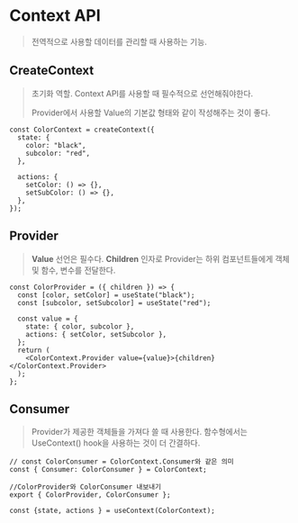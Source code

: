 # Context API

> 전역적으로 사용할 데이터를 관리할 때 사용하는 기능.



## CreateContext 

> 초기화 역할. Context API를 사용할 때 필수적으로 선언해줘야한다. 
>
> Provider에서 사용할 Value의 기본값 형태와 같이 작성해주는 것이 좋다.

```react
const ColorContext = createContext({
  state: {
    color: "black",
    subcolor: "red",
  },

  actions: {
    setColor: () => {},
    setSubColor: () => {},
  },
});
```



## Provider 

> **Value** 선언은 필수다. **Children** 인자로 Provider는 하위 컴포넌트들에게 객체 및 함수, 변수를 전달한다.

```react
const ColorProvider = ({ children }) => {
  const [color, setColor] = useState("black");
  const [subcolor, setSubcolor] = useState("red");

  const value = {
    state: { color, subcolor },
    actions: { setColor, setSubcolor },
  };
  return (
    <ColorContext.Provider value={value}>{children}</ColorContext.Provider>
  );
};
```



## Consumer

> Provider가 제공한 객체들을 가져다 쓸 때 사용한다. 함수형에서는 UseContext() hook을 사용하는 것이 더 간결하다. 

```react
// const ColorConsumer = ColorContext.Consumer와 같은 의미
const { Consumer: ColorConsumer } = ColorContext;

//ColorProvider와 ColorConsumer 내보내기
export { ColorProvider, ColorConsumer };
```



```react
const {state, actions } = useContext(ColorContext);
```

